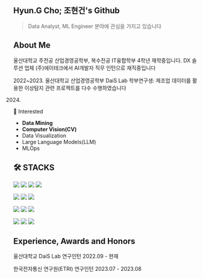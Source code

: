 ## Hyun.G Cho; 조현건's Github
> Data Analyst, ML Engineer 분야에 관심을 가지고 있습니다
## About Me
울산대학교 주전공 산업경영공학부, 복수전공 IT융합학부 4학년 재학중입니다.
DX 솔루션 업체 (주)에이테크에서 AI개발자 직무 인턴으로 재직중입니다  

2022~2023. 울산대학교 산업경영공학부 DaiS Lab 학부연구생: 제조업 데이터를 활용한 이상탐지 관련 프로젝트를 다수 수행하였습니다 

2024. 
📌 Interested
- **Data Mining**
- **Computer Vision(CV)**
- Data Visualization
- Large Language Models(LLM)
- MLOps


## 🛠 STACKS
![](https://img.shields.io/badge/Python-3776AB?style=flat-square&logo=Python&logoColor=white)
![](https://img.shields.io/badge/C-A8B9CC?style=flat-square&logo=C&logoColor=black)
![](https://img.shields.io/badge/JAVA-007396?style=flat-square&logo=java&logoColor=white)
![](https://img.shields.io/badge/HTML5-E34F26?style=flat-square&logo=HTML5&logoColor=white)


![](https://img.shields.io/badge/Pytorch-EE4C2C?style=flat-square&logo=Pytorch&logoColor=white)
![](https://img.shields.io/badge/Tensorflow-FF6F00?style=flat-square&logo=Tensorflow&logoColor=white)
![](https://img.shields.io/badge/FastAPI-009688?style=flat-square&logo=FastAPI&logoColor=white)


![](https://img.shields.io/badge/Linux-FCC624?style=flat-square&logo=Linux&logoColor=black)
![](https://img.shields.io/badge/Docker-2496ED?style=flat-square&logo=Docker&logoColor=white)
![](https://img.shields.io/badge/VSCode-007ACC?style=flat-square&logo=VisualStudioCode&logoColor=white)

![](https://img.shields.io/badge/Notion-000000?style=flat-square&logo=Notion&logoColor=white)
![](https://img.shields.io/badge/Discord-5865F2?style=flat-square&logo=Discord&logoColor=white)
![](https://img.shields.io/badge/Slack-4A154B?style=flat-square&logo=Slack&logoColor=white)

## Experience, Awards and Honors
울산대학교 DaiS Lab 연구인턴 2022.09 - 현재

한국전자통신 연구원(ETRI) 연구인턴 2023.07 - 2023.08


